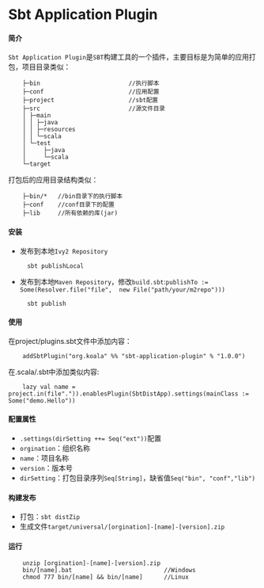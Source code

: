 Sbt Application Plugin
===========

#### 简介
`Sbt Application Plugin`是`SBT`构建工具的一个插件，主要目标是为简单的应用打包，项目目录类似：

        ├─bin                         //执行脚本
        ├─conf                        //应用配置
        ├─project                     //sbt配置
        ├─src                         //源文件目录
        │ ├─main
        │ │ ├─java
        │ │ ├─resources
        │ │ └─scala   
        │ └─test
        │     ├─java
        │     └─scala
        └─target

打包后的应用目录结构类似：

        ├─bin/*   //bin目录下的执行脚本
        ├─conf    //conf目录下的配置
        ├─lib     //所有依赖的库(jar)

#### 安装
+ 发布到本地`Ivy2 Repository`
        
        sbt publishLocal

+ 发布到本地`Maven Repository`，修改`build.sbt`:`publishTo := Some(Resolver.file("file",  new File("path/your/m2repo")))`

        sbt publish

#### 使用
在project/plugins.sbt文件中添加内容：

        addSbtPlugin("org.koala" %% "sbt-application-plugin" % "1.0.0")
在.scala/.sbt中添加类似内容:    
        
        lazy val name = project.in(file".")).enablesPlugin(SbtDistApp).settings(mainClass := Some("demo.Hello"))

#### 配置属性
+ `.settings(dirSetting ++= Seq("ext"))`配置
+ `orgination`：组织名称
+ `name`：项目名称
+ `version`：版本号
+ `dirSetting`：打包目录序列`Seq[String]`，缺省值`Seq("bin", "conf","lib")`

#### 构建发布
+ 打包：`sbt distZip`
+ 生成文件`target/universal/[orgination]-[name]-[version].zip`

#### 运行

        unzip [orgination]-[name]-[version].zip
        bin/[name].bat                          //Windows
        chmod 777 bin/[name] && bin/[name]      //Linux